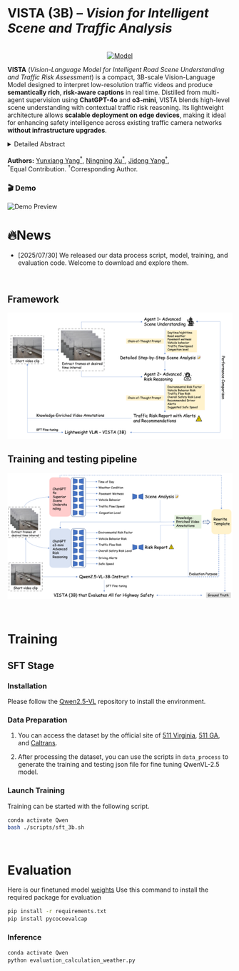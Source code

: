 # **VISTA (3B)** – *Vision for Intelligent Scene and Traffic Analysis*

<div align="center">
  <br>
  <a href="https://huggingface.co/yyang117/VISTA_3B_Vision_Informed_Safety_and_Transportation_Assessment">
    <img src="https://img.shields.io/badge/🤗 huggingface-Model-yellow" alt="Model">
  </a>
</div>

**VISTA** (*Vision-Language Model for Intelligent Road Scene Understanding and Traffic Risk Assessment*) is a compact, 3B-scale Vision-Language Model designed to interpret low-resolution traffic videos and produce **semantically rich**, **risk-aware captions** in real time. Distilled from multi-agent supervision using **ChatGPT-4o** and **o3-mini**, VISTA blends high-level scene understanding with contextual traffic risk reasoning. Its lightweight architecture allows **scalable deployment on edge devices**, making it ideal for enhancing safety intelligence across existing traffic camera networks **without infrastructure upgrades**.

<details><summary>Detailed Abstract</summary> 
Accurate road scene understanding and robust traffic risk analysis are critical for the advancement of Intelligent Transportation Systems (ITS) and autonomous driving. Traditional methods often struggle with scalability and generalization, particularly under the diverse and unpredictable conditions of real-world traffic environments. We introduce a novel multi-agent prompting and distillation framework to address these limitations, enabling the automatic generation of high-quality traffic scene annotations and contextual risk assessments.

Our framework orchestrates two large Vision-Language Models (VLMs), ChatGPT-4o and o3-mini, using a structured Chain-of-Thought (CoT) strategy to produce rich, multi-perspective outputs. These outputs serve as knowledge-enriched pseudo-annotations for supervised fine-tuning of a much smaller student VLM. The resulting compact 3B-scale model, named VISTA, is capable of understanding low-resolution traffic videos and generating semantically faithful, risk-aware captions.

Despite its significantly reduced parameter count, VISTA achieves strong performance across established captioning metrics (BLEU-4, METEOR, ROUGE-L, and CIDEr) when benchmarked against its teacher models. This demonstrates that effective knowledge distillation and structured multi-agent supervision can empower lightweight VLMs to capture complex reasoning capabilities. The compact architecture of VISTA facilitates efficient deployment on edge devices, enabling real-time risk monitoring without requiring extensive infrastructure upgrades. We release the full training pipeline and model checkpoints to foster scalable and adaptable solutions for region-specific transportation safety applications.
</details>

<br>
<span>
<b>Authors:</b> 
<a class="name" target="_blank" href="https://winstonyang117.github.io/">Yunxiang Yang<sup>*</sup></a>, 
<a class="name" target="_blank" href="https://github.com/XComedian">Ningning Xu<sup>*</sup></a>, 
<a class="name" target="_blank" href="https://engineering.uga.edu/team_member/jidong-yang/">Jidong Yang<sup>†</sup></a>, 
<br>
<sup>*</sup>Equal Contribution. 
<sup>†</sup>Corresponding Author.
</span>

### 🎬 Demo
![Demo Preview](assets/demo.gif)

# 🔥News
- [2025/07/30] We released our data process script, model, training, and evaluation code. Welcome to download and explore them.

<br>


## Framework
![framework](./assets/framework.png)

## Training and testing pipeline
![visual_search_agent](./assets/train_test_pipeline.png)

<br>

# Training

## SFT Stage

### Installation

Please follow the [Qwen2.5-VL](https://github.com/QwenLM/Qwen2.5-VL) repository to install the environment.

### Data Preparation

1. You can access the dataset by the official site of [511 Virginia](https://511.vdot.virginia.gov/), [511 GA](https://511ga.org/cctv?start=0&length=10&order%5Bi%5D=1&order%5Bdir%5D=asc), and [Caltrans](https://cwwp2.dot.ca.gov/vm/iframemap.htm).

2. After processing the dataset, you can use the scripts in `data_process` to generate the training and testing json file for fine tuning QwenVL-2.5 model. 

### Launch Training

Training can be started with the following script.

```bash
conda activate Qwen
bash ./scripts/sft_3b.sh
```

<br>

# Evaluation
Here is our finetuned model [weights](https://huggingface.co/yyang117/VISTA_3B_Vision_Informed_Safety_and_Transportation_Assessment)
Use this command to install the required package for evaluation 
```bash
pip install -r requirements.txt
pip install pycocoevalcap
```

### Inference

```bash
conda activate Qwen
python evaluation_calculation_weather.py
```





